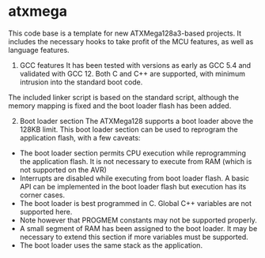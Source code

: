 # atxmega

This code base is a template for new ATXMega128a3-based projects. It includes 
the necessary hooks to take profit of the MCU features, as well as language
features.


1. GCC features
It has been tested with versions as early as GCC 5.4 and validated with GCC 12.
Both C and C++ are supported, with minimum intrusion into the standard boot code.

The included linker script is based on the standard script, although the memory
mapping is fixed and the boot loader flash has been added.

2. Boot loader section
The ATXMega128 supports a boot loader above the 128KB limit. This boot loader
section can be used to reprogram the application flash, with a few caveats:
  - The boot loader section permits CPU execution while reprogramming the
    application flash. It is not necessary to execute from RAM (which is not
    supported on the AVR)
  - Interrupts are disabled while executing from boot loader flash. A basic API
    can be implemented in the boot loader flash but execution has its corner
    cases.
  - The boot loader is best programmed in C. Global C++ variables are not
    supported here.
  - Note however that PROGMEM constants may not be supported properly.
  - A small segment of RAM has been assigned to the boot loader. It may be
    necessary to extend this section if more variables must be supported.
  - The boot loader uses the same stack as the application.

